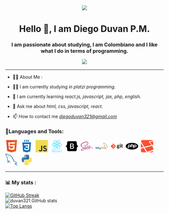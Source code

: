 <div id="header" align="center">
<img src="https://media1.giphy.com/media/idSEtVpsq0zpzKIhW1/200w.webp?cid=ecf05e47bl8ra0iwcts6dex3z8yo7r1ip9namkitca2m8pff&rid=200w.webp&ct=g" width="200"/>
<h1 align="center">Hello 👋, I am Diego Duvan P.M.</h1>
<h3 align="center"> I am passionate about studying, I am Colombiano and I like what I do in terms of programming.
</div>

<div id="badges" align="center"><a href="https://github.com/duvan321/duvan321/edit/main/README.md" target="_blank">
<img src="https://img.shields.io/github/gist/last-commit/duvan321?logo=github"/>
</a>
</div>

- - -
- 🙎‍♂️ About Me :

- 👨‍💻 I am currently studying *in platzi programming.*
- 🌱 I am currently learning *react.js, javascript, jax, php, english.*
- 💬 Ask me about *html, css, javascript, react.*
- 📫 How to contact me
*diegoduvan321@gmail.com*

<div align="left">
<h3>🔨Languages ​​and Tools:</h3>
<div>
<img src="https://github.com/devicons/devicon/raw/master/icons/html5/html5-original.svg" title="HTML5" alt="HTML" width="40" height="40"/>&nbsp;
<img src="https://github.com/devicons/devicon/raw/master/icons/css3/css3-plain-wordmark.svg" title="CSS3" alt="CSS" width="40" height="40"/>&nbsp;
<img src="https://github.com/devicons/devicon/raw/master/icons/javascript/javascript-original.svg" title="JAVASCRIPT" alt="JAVASCRIPT" width="40" height="40"/>&nbsp;
<img src="https://github.com/devicons/devicon/raw/master/icons/react/react-original-wordmark.svg" title="REACT" alt="REACT" width="40" height="40"/>&nbsp;
<img src="https://github.com/devicons/devicon/raw/master/icons/bootstrap/bootstrap-plain.svg" title="BOOTSTRAP" alt="BOOTSTRAP" width="40" height="40"/>&nbsp;
<img src="https://github.com/devicons/devicon/raw/master/icons/sass/sass-original.svg" title="SASS" alt="SASS" width="40" height="40"/>&nbsp;
<img src="https://github.com/devicons/devicon/raw/master/icons/mysql/mysql-original-wordmark.svg" title="MYSQL" alt="MYSQL" width="40" height="40"/>&nbsp;
<img src="https://github.com/devicons/devicon/raw/master/icons/git/git-original-wordmark.svg" title="GIT" alt="GIT" width="40" height="40"/>&nbsp;
<img src="https://github.com/devicons/devicon/raw/master/icons/php/php-plain.svg" title="PHP" alt="PHP" width="40" height="40"/>&nbsp;
<img src="https://github.com/devicons/devicon/raw/master/icons/laravel/laravel-plain.svg" title="GIT" alt="GIT" width="40" height="40"/>&nbsp;
<img src="https://github.com/devicons/devicon/raw/master/icons/mysql/mysql-plain.svg" title="GIT" alt="GIT" width="40" height="40"/>&nbsp;
<img src="https://github.com/devicons/devicon/raw/master/icons/python/python-original.svg" title="python" alt="python" width="40" height="40"/>&nbsp;


- - -
### 📊 My stats :

[![GitHub Streak](http://github-readme-streak-stats.herokuapp.com?user=duvan321&theme=dracula&hide_border=falso&border_radius=4.4&locale=es&mode=weekly)](https://git.io/streak-stats)<br>
![duvan321 GitHub stats](https://github-readme-stats.vercel.app/api?username=duvan321&show_icons=true&theme=radical)<br>
[![Top Langs](https://github-readme-stats.vercel.app/api/top-langs/?username=duvan321&langs_count=8)](https://github.com/anuraghazra/github-readme-stats)
